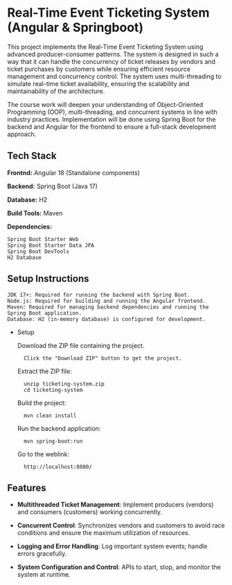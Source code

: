 
# Real-Time Event Ticketing System (Angular & Springboot)

This project implements the Real-Time Event Ticketing System using advanced producer-consumer patterns. The system is designed in such a way that it can handle the concurrency of ticket releases by vendors and ticket purchases by customers while ensuring efficient resource management and concurrency control. The system uses multi-threading to simulate real-time ticket availability, ensuring the scalability and maintainability of the architecture.

The course work will deepen your understanding of Object-Oriented Programming (OOP), multi-threading, and concurrent systems in line with industry practices. Implementation will be done using Spring Boot for the backend and Angular for the frontend to ensure a full-stack development approach.




## Tech Stack

**Frontnd:** Angular 18 (Standalone components)

**Backend:** Spring Boot (Java 17)

**Database:** H2

**Build Tools:** Maven

**Dependencies:** 

    Spring Boot Starter Web
    Spring Boot Starter Data JPA
    Spring Boot DevTools
    H2 Database



## Setup Instructions

    JDK 17+: Required for running the backend with Spring Boot.
    Node.js: Required for building and running the Angular frontend.
    Maven: Required for managing backend dependencies and running the Spring Boot application.
    Database: H2 (in-memory database) is configured for development.

- Setup

    Download the ZIP file containing the project.
        
        Click the "Download ZIP" button to get the project.

    Extract the ZIP file:

        unzip ticketing-system.zip
        cd ticketing-system

    Build the project:

        mvn clean install

    Run the backend application:
    
        mvn spring-boot:run

    Go to the weblink:

        http://localhost:8080/
## Features

- **Multithreaded Ticket Management**: Implement producers (vendors) and consumers (customers) working concurrently.

- **Concurrent Control**: Synchronizes vendors and customers to avoid race conditions and ensure the maximum utilization of resources.

- **Logging and Error Handling**: Log important system events; handle errors gracefully.

- **System Configuration and Control**: APIs to start, stop, and monitor the system at runtime.